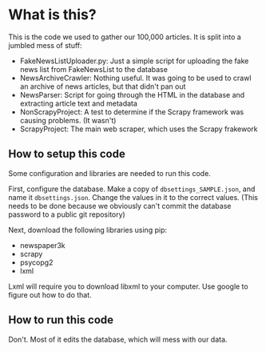# What is this?

This is the code we used to gather our 100,000 articles. It is split into a jumbled mess of stuff:

 - FakeNewsListUploader.py: Just a simple script for uploading the fake news list from FakeNewsList to the database
 - NewsArchiveCrawler: Nothing useful. It was going to be used to crawl an archive of news articles, but that didn't pan out
 - NewsParser: Script for going through the HTML in the database and extracting article text and metadata
 - NonScrapyProject: A test to determine if the Scrapy framework was causing problems. (It wasn't)
 - ScrapyProject: The main web scraper, which uses the Scrapy frakework
 
## How to setup this code

Some configuration and libraries are needed to run this code.

First, configure the database. Make a copy of `dbsettings_SAMPLE.json`, and name it `dbsettings.json`. Change 
the values in it to the correct values. (This needs to be done because we obviously can't commit the database 
password to a public git repository)

Next, download the following libraries using pip:

 - newspaper3k
 - scrapy
 - psycopg2
 - lxml
 
Lxml will require you to download libxml to your computer. Use google to figure out how to do that.

## How to run this code

Don't. Most of it edits the database, which will mess with our data.